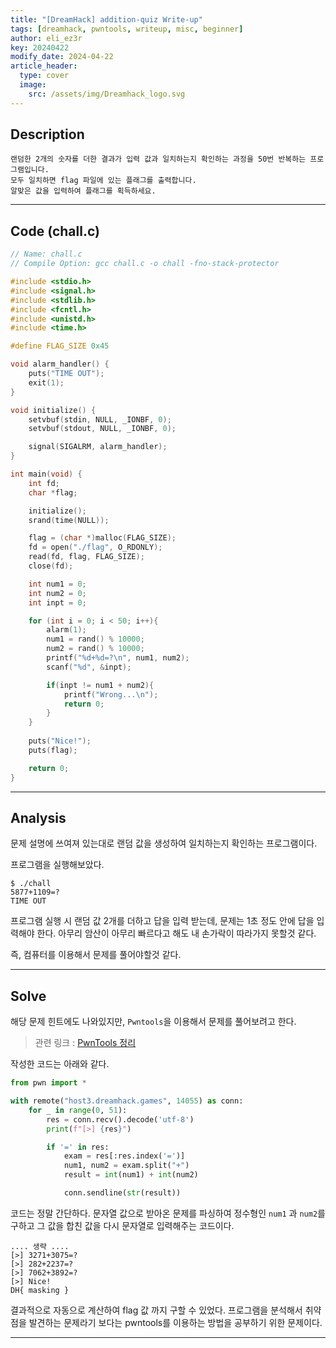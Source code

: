 ```yaml
---
title: "[DreamHack] addition-quiz Write-up"
tags: [dreamhack, pwntools, writeup, misc, beginner]
author: eli_ez3r
key: 20240422
modify_date: 2024-04-22
article_header:
  type: cover
  image:
    src: /assets/img/Dreamhack_logo.svg
---
```


## Description

```
랜덤한 2개의 숫자를 더한 결과가 입력 값과 일치하는지 확인하는 과정을 50번 반복하는 프로그램입니다.
모두 일치하면 flag 파일에 있는 플래그를 출력합니다.
알맞은 값을 입력하여 플래그를 획득하세요.
```
-----

## Code (chall.c)

```c
// Name: chall.c
// Compile Option: gcc chall.c -o chall -fno-stack-protector

#include <stdio.h>
#include <signal.h>
#include <stdlib.h>
#include <fcntl.h>
#include <unistd.h>
#include <time.h>

#define FLAG_SIZE 0x45

void alarm_handler() {
    puts("TIME OUT");
    exit(1);
}

void initialize() {
    setvbuf(stdin, NULL, _IONBF, 0);
    setvbuf(stdout, NULL, _IONBF, 0);

    signal(SIGALRM, alarm_handler);
}

int main(void) {
    int fd;
    char *flag;

    initialize();
    srand(time(NULL)); 

    flag = (char *)malloc(FLAG_SIZE);
    fd = open("./flag", O_RDONLY);
    read(fd, flag, FLAG_SIZE);
    close(fd);

    int num1 = 0;
    int num2 = 0;
    int inpt = 0; 

    for (int i = 0; i < 50; i++){
        alarm(1);
        num1 = rand() % 10000;
        num2 = rand() % 10000;
        printf("%d+%d=?\n", num1, num2);
        scanf("%d", &inpt);

        if(inpt != num1 + num2){
            printf("Wrong...\n");
            return 0;
        }
    } 
    
    puts("Nice!");
    puts(flag);

    return 0;
}
```
---

## Analysis

문제 설명에 쓰여져 있는대로 랜덤 값을 생성하여 일치하는지 확인하는 프로그램이다.

프로그램을 실행해보았다.

```shell
$ ./chall 
5877+1109=?
TIME OUT
```

프로그램 실행 시 랜덤 값 2개를 더하고 답을 입력 받는데,
문제는 1초 정도 안에 답을 입력해야 한다.
아무리 암산이 아무리 빠르다고 해도 내 손가락이 따라가지 못할것 같다.

즉, 컴퓨터를 이용해서 문제를 풀어야할것 같다.

---

## Solve

해당 문제 힌트에도 나와있지만, `Pwntools`을 이용해서 문제를 풀어보려고 한다.

> 관련 링크 : [PwnTools 정리](https://eliez3r.github.io/post/2019/11/15/study-manual-pwntools.html)


작성한 코드는 아래와 같다.

```python
from pwn import *

with remote("host3.dreamhack.games", 14055) as conn:
    for _ in range(0, 51):
        res = conn.recv().decode('utf-8')
        print(f"[>] {res}")

        if '=' in res:
            exam = res[:res.index('=')]
            num1, num2 = exam.split("+")
            result = int(num1) + int(num2)

            conn.sendline(str(result))
```

코드는 정말 간단하다. 문자열 값으로 받아온 문제를 파싱하여 정수형인 `num1` 과 `num2`를 구하고 그 값을 합친 값을 다시 문자열로 입력해주는 코드이다.

```shell
.... 생략 ....
[>] 3271+3075=?
[>] 282+2237=?
[>] 7062+3892=?
[>] Nice!
DH{ masking }
```

결과적으로 자동으로 계산하여 flag 값 까지 구할 수 있었다.
프로그램을 분석해서 취약점을 발견하는 문제라기 보다는
pwntools를 이용하는 방법을 공부하기 위한 문제이다.

-----

